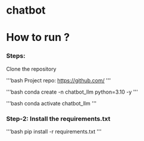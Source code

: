 # chatbot

# How to run ?
### Steps:

Clone the repository

'''bash 
Project repo: https://github.com/
'''

'''bash
conda create -n chatbot_llm python=3.10 -y
'''

'''bash
conda activate chatbot_llm
'''

### Step-2: Install the requirements.txt
'''bash
pip install -r requirements.txt
'''

